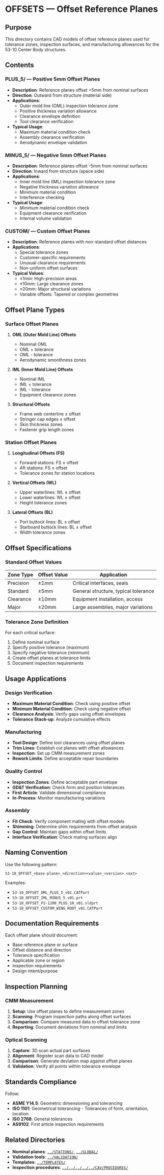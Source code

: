 # OFFSETS — Offset Reference Planes

## Purpose

This directory contains CAD models of offset reference planes used for tolerance zones, inspection surfaces, and manufacturing allowances for the 53-10 Center Body structures.

## Contents

### PLUS_5/ — Positive 5mm Offset Planes
- **Description**: Reference planes offset +5mm from nominal surfaces
- **Direction**: Outward from structure (material side)
- **Applications**:
  - Outer mold line (OML) inspection tolerance zone
  - Positive thickness variation allowance
  - Clearance envelope definition
  - Tool clearance verification
- **Typical Usage**:
  - Maximum material condition check
  - Assembly clearance verification
  - Aerodynamic envelope validation

### MINUS_5/ — Negative 5mm Offset Planes
- **Description**: Reference planes offset -5mm from nominal surfaces
- **Direction**: Inward from structure (space side)
- **Applications**:
  - Inner mold line (IML) inspection tolerance zone
  - Negative thickness variation allowance
  - Minimum material condition
  - Interference checking
- **Typical Usage**:
  - Minimum material condition check
  - Equipment clearance verification
  - Internal volume validation

### CUSTOM/ — Custom Offset Planes
- **Description**: Reference planes with non-standard offset distances
- **Applications**:
  - Special tolerance zones
  - Customer-specific requirements
  - Unusual clearance requirements
  - Non-uniform offset surfaces
- **Typical Values**:
  - ±1mm: High-precision areas
  - ±10mm: Large clearance zones
  - ±20mm: Major structural variations
  - Variable offsets: Tapered or complex geometries

## Offset Plane Types

### Surface Offset Planes

1. **OML (Outer Mold Line) Offsets**
   - Nominal OML
   - OML + tolerance
   - OML - tolerance
   - Aerodynamic smoothness zones

2. **IML (Inner Mold Line) Offsets**
   - Nominal IML
   - IML + tolerance
   - IML - tolerance
   - Equipment clearance zones

3. **Structural Offsets**
   - Frame web centerline ± offset
   - Stringer cap edges ± offset
   - Skin thickness zones
   - Fastener grip length zones

### Station Offset Planes

1. **Longitudinal Offsets (FS)**
   - Forward stations: FS ± offset
   - Aft stations: FS ± offset
   - Tolerance zones for station locations

2. **Vertical Offsets (WL)**
   - Upper waterlines: WL ± offset
   - Lower waterlines: WL ± offset
   - Height tolerance zones

3. **Lateral Offsets (BL)**
   - Port buttock lines: BL ± offset
   - Starboard buttock lines: BL ± offset
   - Width tolerance zones

## Offset Specifications

### Standard Offset Values

| Zone Type | Offset Value | Application |
|-----------|-------------|-------------|
| Precision | ±1mm | Critical interfaces, seals |
| Standard | ±5mm | General structure, typical tolerance |
| Clearance | ±10mm | Equipment installation, access |
| Major | ±20mm | Large assemblies, major variations |

### Tolerance Zone Definition

For each critical surface:
1. Define nominal surface
2. Specify positive tolerance (maximum)
3. Specify negative tolerance (minimum)
4. Create offset planes at tolerance limits
5. Document inspection requirements

## Usage Applications

### Design Verification

- **Maximum Material Condition**: Check using positive offset
- **Minimum Material Condition**: Check using negative offset
- **Clearance Analysis**: Verify gaps using offset envelopes
- **Tolerance Stack-up**: Analyze cumulative effects

### Manufacturing

- **Tool Design**: Define tool clearances using offset planes
- **Trim Lines**: Establish cut planes with offset allowances
- **Inspection**: Set up CMM measurement zones
- **Rework Limits**: Define acceptable repair boundaries

### Quality Control

- **Inspection Zones**: Define acceptable part envelope
- **GD&T Verification**: Check form and position tolerances
- **First Article**: Validate dimensional compliance
- **In-Process**: Monitor manufacturing variations

### Assembly

- **Fit Check**: Verify component mating with offset models
- **Shimming**: Determine shim requirements from offset analysis
- **Gap Control**: Maintain gaps within offset limits
- **Interface Verification**: Check mating surfaces align

## Naming Convention

Use the following pattern:
```
53-10_OFFSET_<base-plane>_<direction><value>_<version>.<ext>
```

Examples:
- `53-10_OFFSET_OML_PLUS_5_v01.CATPart`
- `53-10_OFFSET_IML_MINUS_5_v01.prt`
- `53-10_OFFSET_FS-1200_PLUS_10_v01.sldprt`
- `53-10_OFFSET_CUSTOM_WING_ROOT_v01.CATPart`

## Documentation Requirements

Each offset plane should document:
- Base reference plane or surface
- Offset distance and direction
- Tolerance specification
- Applicable zone or region
- Inspection requirements
- Design intent/purpose

## Inspection Planning

### CMM Measurement

1. **Setup**: Use offset planes to define measurement zones
2. **Scanning**: Program inspection paths along offset surfaces
3. **Comparison**: Compare measured data to offset tolerance zone
4. **Reporting**: Document deviations from nominal and limits

### Optical Scanning

1. **Capture**: 3D scan actual part surfaces
2. **Alignment**: Register scan data to CAD model
3. **Comparison**: Generate deviation map against offset planes
4. **Validation**: Verify all points within tolerance envelope

## Standards Compliance

Follow:
- **ASME Y14.5**: Geometric dimensioning and tolerancing
- **ISO 1101**: Geometrical tolerancing - Tolerances of form, orientation, location
- **ISO 2768**: General tolerances
- **AS9102**: First article inspection requirements

## Related Directories

- **Nominal planes**: [`../STATIONS/`](../STATIONS/), [`../GLOBAL/`](../GLOBAL/)
- **Validation tools**: [`../VALIDATION/`](../VALIDATION/)
- **Templates**: [`../TEMPLATES/`](../TEMPLATES/)
- **Inspection procedures**: [`../../../../../CAV/PROCEDURES/`](../../../../../CAV/PROCEDURES/)
